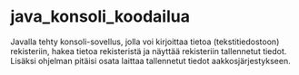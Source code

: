 # java_konsoli_koodailua

Javalla tehty konsoli-sovellus, jolla voi kirjoittaa tietoa (tekstitiedostoon) rekisteriin, hakea tietoa rekisteristä ja näyttää rekisteriin tallennetut tiedot. Lisäksi ohjelman pitäisi osata laittaa tallennetut tiedot aakkosjärjestykseen.

